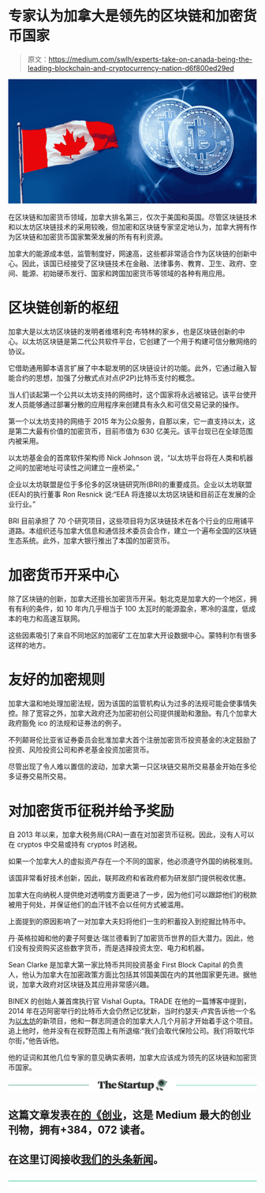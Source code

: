 # 专家认为加拿大是领先的区块链和加密货币国家

> 原文：<https://medium.com/swlh/experts-take-on-canada-being-the-leading-blockchain-and-cryptocurrency-nation-d6f800ed29ed>

![](img/72978d9094a9170ea946b245194e1fcd.png)

在区块链和加密货币领域，加拿大排名第三，仅次于美国和英国。尽管区块链技术和以太坊区块链技术的采用较晚，但加密和区块链专家坚定地认为，加拿大拥有作为区块链和加密货币国家繁荣发展的所有有利资源。

加拿大的能源成本低，监管制度好，网速高，这些都非常适合作为区块链的创新中心。因此，该国已经接受了区块链技术在金融、法律事务、教育、卫生、政府、空间、能源、初始硬币发行、国家和跨国加密货币等领域的各种有用应用。

# **区块链创新的枢纽**

加拿大是以太坊区块链的发明者维塔利克·布特林的家乡，也是区块链创新的中心。以太坊区块链是第二代公共软件平台，它创建了一个用于构建可信分散网络的协议。

它借助通用脚本语言扩展了中本聪发明的区块链设计的功能。此外，它通过融入智能合约的思想，加强了分散式点对点(P2P)比特币支付的概念。

当人们谈起第一个公共以太坊支持的网络时，这个国家将永远被铭记。该平台使开发人员能够通过部署分散的应用程序来创建具有永久和可信交易记录的操作。

第一个以太坊支持的网络于 2015 年为公众服务，自那以来，它一直支持以太，这是第二大最有价值的加密货币，目前市值为 630 亿美元。该平台现已在全球范围内被采用。

以太坊基金会的首席软件架构师 Nick Johnson 说，“以太坊平台将在人类和机器之间的加密地址可读性之间建立一座桥梁。”

企业以太坊联盟是位于多伦多的区块链研究所(BRI)的重要成员。企业以太坊联盟(EEA)的执行董事 Ron Resnick 说:“EEA 将连接以太坊区块链和目前正在发展的企业行业。”

BRI 目前承担了 70 个研究项目，这些项目将为区块链技术在各个行业的应用铺平道路。本组织还与加拿大信息和通信技术委员会合作，建立一个遍布全国的区块链生态系统。此外，加拿大银行推出了本国的加密货币。

# **加密货币开采中心**

除了区块链的创新，加拿大还擅长加密货币开采。魁北克是加拿大的一个地区，拥有有利的条件，如 10 年内几乎相当于 100 太瓦时的能源盈余，寒冷的温度，低成本的电力和高速互联网。

这些因素吸引了来自不同地区的加密矿工在加拿大开设数据中心。蒙特利尔有很多这样的地方。

# **友好的加密规则**

加拿大温和地处理加密法规，因为该国的监管机构认为过多的法规可能会使事情失控。除了宽容之外，加拿大政府还为加密初创公司提供援助和激励。有几个加拿大政府豁免 ico 的法规和证券法的例子。

不列颠哥伦比亚省证券委员会批准加拿大首个注册加密货币投资基金的决定鼓励了投资、风险投资公司和养老基金投资加密货币。

尽管出现了令人难以置信的波动，加拿大第一只区块链交易所交易基金开始在多伦多证券交易所交易。

# **对加密货币征税并给予奖励**

自 2013 年以来，加拿大税务局(CRA)一直在对加密货币征税。因此，没有人可以在 cryptos 中交易或持有 cryptos 时逃税。

如果一个加拿大人的虚拟资产存在一个不同的国家，他必须遵守外国的纳税准则。

该国非常看好技术创新，因此，联邦政府和省政府都为研发部门提供税收优惠。

加拿大在向纳税人提供绝对透明度方面更进了一步，因为他们可以跟踪他们的税款被用于何处，并保证他们的血汗钱不会以任何方式被滥用。

上面提到的原因影响了一对加拿大夫妇将他们一生的积蓄投入到挖掘比特币中。

丹·英格拉姆和他的妻子阿曼达·瑞兰德看到了加密货币世界的巨大潜力。因此，他们没有投资购买这些数字货币，而是选择投资太空、电力和机器。

Sean Clarke 是加拿大第一家比特币共同投资基金 First Block Capital 的负责人，他认为加拿大在加密政策方面比包括其邻国美国在内的其他国家更先进。据他说，加拿大政府对区块链及其应用非常感兴趣。

BINEX 的创始人兼首席执行官 Vishal Gupta。TRADE 在他的一篇博客中提到，2014 年在迈阿密举行的比特币大会仍然记忆犹新，当时约瑟夫·卢宾告诉他一个名为[以太坊](https://www.ethereum.org/)的新项目，他和一群志同道合的加拿大人几个月前才开始着手这个项目。追上他时，他并没有在视野范围上有所退缩:“我们会取代保险公司。我们将取代华尔街，”他告诉他。

他的证词和其他几位专家的意见确实表明，加拿大应该成为领先的区块链和加密货币国家。

[![](img/308a8d84fb9b2fab43d66c117fcc4bb4.png)](https://medium.com/swlh)

## 这篇文章发表在[的《创业](https://medium.com/swlh)，这是 Medium 最大的创业刊物，拥有+384，072 读者。

## 在这里订阅接收[我们的头条新闻](http://growthsupply.com/the-startup-newsletter/)。

[![](img/b0164736ea17a63403e660de5dedf91a.png)](https://medium.com/swlh)